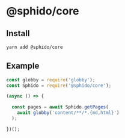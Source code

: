 # @sphido/core

## Install

```bash
yarn add @sphido/core
```

## Example

```js
const globby = require('globby');
const Sphido = require('@sphido/core');

(async () => {

  const pages = await Sphido.getPages(
    await globby('content/**/*.{md,html}')
  );

})();
```